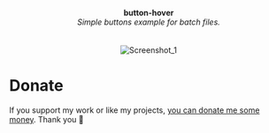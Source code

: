 <p align="center">
  <b>button-hover</b>
	<br>
  <i>Simple buttons example for batch files.</i>
	<br><br><br>
	<img alt="Screenshot_1" src="https://user-images.githubusercontent.com/48186982/94594931-65b47600-028a-11eb-9dec-dc9bbe24948d.gif">
</p>

# Donate
If you support my work or like my projects, [you can donate me some money](https://github.com/hXR16F/donate/blob/master/README.md). Thank you 💙
